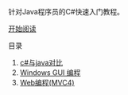 针对Java程序员的C#快速入门教程。

[开始阅读](csharp01.md)

目录

1. [c#与java对比](csharp01.md)
2. [Windows GUI 编程](csharp02.md)
3. [Web编程(MVC4)](csharp03.md)

